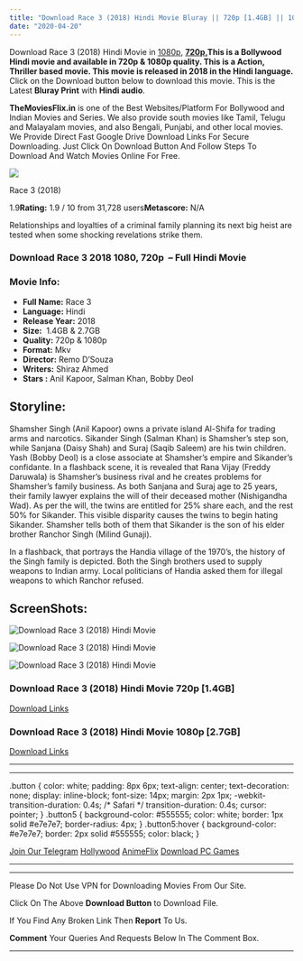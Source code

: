 ```yaml
---
title: "Download Race 3 (2018) Hindi Movie Bluray || 720p [1.4GB] || 1080p [2.7GB]"
date: "2020-04-20"
---
```


Download Race 3 (2018) Hindi Movie in [1080p](https://1moviesflix.com/1080p-movies/), **[720p,](https://1moviesflix.com/720p-movies/)**This is a Bollywood Hindi movie and available in 720p & 1080p quality. This is a **Action, Thriller** based movie. This movie is released in **2018** in the Hindi language**.** Click on the Download button below to download this movie. This is the Latest **Bluray Print** with **Hindi audio**.

**TheMoviesFlix.in** is one of the Best Websites/Platform For Bollywood and Indian Movies and Series. We also provide south movies like Tamil, Telugu and Malayalam movies, and also Bengali, Punjabi, and other local movies. We Provide Direct Fast Google Drive Download Links For Secure Downloading. Just Click On Download Button And Follow Steps To Download And Watch Movies Online For Free.

[![](https://m.media-amazon.com/images/M/MV5BMzQ4ZTc5ZTItYWRhNi00YTJjLWI4NGMtNjA0ODQ1ZDQxNzkyXkEyXkFqcGdeQXVyNjc4NjAxMzM@._V1_SX300.jpg)](https://www.imdb.com/title/tt7431594/ "Race 3")

Race 3 (2018)

1.9**Rating:** 1.9 / 10 from 31,728 users**Metascore:** N/A

Relationships and loyalties of a criminal family planning its next big heist are tested when some shocking revelations strike them.

### Download Race 3 2018 1080, 720p  – Full Hindi Movie

### Movie Info:

- **Full Name:** Race 3
- **Language:** Hindi
- **Release Year:** 2018
- **Size:**  1.4GB & 2.7GB
- **Quality:** 720p & 1080p
- **Format:** Mkv
- **Director:** Remo D’Souza
- **Writers:** Shiraz Ahmed
- **Stars :** Anil Kapoor, Salman Khan, Bobby Deol

## Storyline:

Shamsher Singh (Anil Kapoor) owns a private island Al-Shifa for trading arms and narcotics. Sikander Singh (Salman Khan) is Shamsher’s step son, while Sanjana (Daisy Shah) and Suraj (Saqib Saleem) are his twin children. Yash (Bobby Deol) is a close associate at Shamsher’s empire and Sikander’s confidante. In a flashback scene, it is revealed that Rana Vijay (Freddy Daruwala) is Shamsher’s business rival and he creates problems for Shamsher’s family business. As both Sanjana and Suraj age to 25 years, their family lawyer explains the will of their deceased mother (Nishigandha Wad). As per the will, the twins are entitled for 25% share each, and the rest 50% for Sikander. This visible disparity causes the twins to begin hating Sikander. Shamsher tells both of them that Sikander is the son of his elder brother Ranchor Singh (Milind Gunaji).

In a flashback, that portrays the Handia village of the 1970’s, the history of the Singh family is depicted. Both the Singh brothers used to supply weapons to Indian army. Local politicians of Handia asked them for illegal weapons to which Ranchor refused.

## ScreenShots:

![Download Race 3 (2018) Hindi Movie](https://img.yts.mx/assets/images/movies/race_3_2018/large-screenshot1.jpg)

![Download Race 3 (2018) Hindi Movie](https://img.yts.mx/assets/images/movies/race_3_2018/large-screenshot3.jpg)

![Download Race 3 (2018) Hindi Movie](https://img.yts.mx/assets/images/movies/race_3_2018/large-screenshot2.jpg)

### Download Race 3 (2018) Hindi Movie 720p \[1.4GB\]

[Download Links](https://1moviesflix.com?a270777880=VGsxNzZsY3MvYUFtUHlERTR2VXNCOCtWOG5adTRwTEpMdFJkVnlFUStJSitaOUJ3cVdRR2V4M2pyWXo1OEpCb21zZmpyZzVWbmN5UjAzcThZL0Z5cEV3MDByVXRGNEJkaG5lSm01N2NWRFE9)

### Download Race 3 (2018) Hindi Movie 1080p \[2.7GB\] 

[Download Links](https://1moviesflix.com?a270777880=VGsxNzZsY3MvYUFtUHlERTR2VXNCOCtWOG5adTRwTEpMdFJkVnlFUStJSitaOUJ3cVdRR2V4M2pyWXo1OEpCb215bmNRa0dCcm0rK0pFUjg3YnRheE1RRm56MWd6WjF6azZwb3JTV1ZiWkE9)

* * *

* * *

.button { color: white; padding: 8px 6px; text-align: center; text-decoration: none; display: inline-block; font-size: 14px; margin: 2px 1px; -webkit-transition-duration: 0.4s; /\* Safari \*/ transition-duration: 0.4s; cursor: pointer; } .button5 { background-color: #555555; color: white; border: 1px solid #e7e7e7; border-radius: 4px; } .button5:hover { background-color: #e7e7e7; border: 2px solid #555555; color: black; }

[Join Our Telegram](http://gdrivepro.xyz/join.php) [Hollywood](https://moviesverse.com/) [AnimeFlix](https://animeflix.in/) [Download PC Games](https://gamesflix.net/)  

* * *

* * *

  

Please Do Not Use VPN for Downloading Movies From Our Site.

Click On The Above **Download Button** to Download File.

If You Find Any Broken Link Then **Report** To Us.

**Comment** Your Queries And Requests Below In The Comment Box.

* * *
